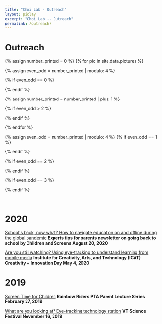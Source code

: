 ```yaml
---
title: "Choi Lab - Outreach"
layout: piclay
excerpt: "Choi Lab -- Outreach"
permalink: /outreach/
---
```


# Outreach

{% assign number_printed = 0 %}
{% for pic in site.data.pictures %}

{% assign even_odd = number_printed | modulo: 4 %}

{% if even_odd == 0 %}
<div class="row">
{% endif %}


{% assign number_printed = number_printed | plus: 1 %}

{% if even_odd > 2 %}
</div>
{% endif %}


{% endfor %}

{% assign even_odd = number_printed | modulo: 4 %}
{% if even_odd == 1 %}
</div>
{% endif %}

{% if even_odd == 2 %}
</div>
{% endif %}

{% if even_odd == 3 %}
</div>
{% endif %}

<p> &nbsp; </p>

# 2020
<a href="https://bit.ly/3aLikHk">School's back, now what? How to navigate education on and offline during the global pandemic</a>
<b> Experts tips for parents newsletter on going back to school by Children and Screens </b>
<b> August 20, 2020 </b>

<a href="https://icat.vt.edu/events/2020/05/icat-c-i-day-2020/are-you-still-watching--using-eye-tracking-to-understand-learnin.html">Are you still watching? Using eye-tracking to understand learning from mobile media</a>
<b> Institute for Creativity, Arts, and Technology (ICAT) Creativity + Innovation Day </b>
<b> May 4, 2020 </b>

# 2019
<a href="https://koeunchoi.github.io/files/Choi_Flyer_2020-0227.pdf">Screen Time for Children</a> 
<b> Rainbow Riders PTA Parent Lecture Series</b>
<b> February 27, 2019 </b>
 
<a href="http://www2.icat.vt.edu/sciencefestival/plan.html">What are you looking at? Eye-tracking technology station</a>
<b> VT Science Festival </b>
<b> November 16, 2019 </b>
